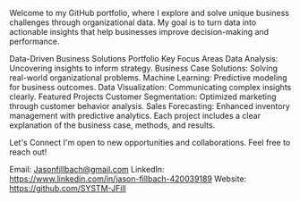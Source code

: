 Welcome to my GitHub portfolio, where I explore and solve unique business challenges through organizational data. My goal is to turn data into actionable insights that help businesses improve decision-making and performance.

Data-Driven Business Solutions Portfolio
Key Focus Areas
Data Analysis: Uncovering insights to inform strategy.
Business Case Solutions: Solving real-world organizational problems.
Machine Learning: Predictive modeling for business outcomes.
Data Visualization: Communicating complex insights clearly.
Featured Projects
Customer Segmentation: Optimized marketing through customer behavior analysis.
Sales Forecasting: Enhanced inventory management with predictive analytics.
Each project includes a clear explanation of the business case, methods, and results.

Let's Connect
I'm open to new opportunities and collaborations. Feel free to reach out!

Email: Jasonfillbach@gmail.com
LinkedIn: https://www.linkedin.com/in/jason-fillbach-420039189
Website: https://github.com/SYSTM-JFill
